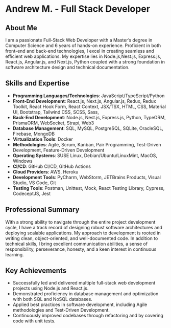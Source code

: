 # Andrew M. - Full Stack Developer
## About Me
I am a passionate Full-Stack Web Developer with a Master’s degree in Computer Science and 6 years of hands-on experience. Proficient in both front-end and back-end technologies, I excel in creating seamless and efficient web applications. My expertise lies in Node.js,Nest.js, Express.js, React.js, Angular.js, and Next.js, Python coupled with a strong foundation in software architecture design and technical documentation.
## Skills and Expertise
- **Programming Languages/Technologies**: JavaScript/TypeScript/Python
- **Front-End Development**: React.js, Next.js, Angular.js, Redux, Redux Toolkit, React Hook Form, React Context, JSX/TSX, HTML, CSS, Material UI, Bootstrap, Tailwind CSS, SCSS, Sass,
- **Back-End Development**: Node.js, Nest.js, Express.js, Python, TypeORM, PrismaORM, WebSocket, Strapi, Web3
- **Database Management**: SQL, MySQL, PostgreSQL, SQLite, OracleSQL, Firebase, MongoDB
- **Virtualization Tools**: Docker
- **Methodologies**: Agile, Scrum, Kanban, Pair Programming, Test-Driven Development, Feature-Driven Development
- **Operating Systems**: SUSE Linux, Debian/Ubuntu/LinuxMint, MacOS, Windows
- **CI/CD**: GitHub CI/CD, GitHub Actions
- **Cloud Providers**: AWS, Heroku
- **Development Tools**: PyCharm, WebStorm, JETBrains Products, Visual Studio, VS Code, Git
- **Testing Tools**: Postman, Unittest, Mock, React Testing Library, Cypress, CodeceptJS, Jest
## Professional Summary
With a strong ability to navigate through the entire project development cycle, I have a track record of designing robust software architectures and deploying scalable applications. My approach to development is rooted in writing clean, object-oriented, and well-documented code. In addition to technical skills, I bring excellent communication abilities, a sense of responsibility, perseverance, honesty, and a keen interest in continuous learning.
## Key Achievements
- Successfully led and delivered multiple full-stack web development projects using Node.js and React.js.
- Demonstrated proficiency in database management and optimization with both SQL and NoSQL databases.
- Applied best practices in software development, including Agile methodologies and Test-Driven Development.
- Continuously improved codebases through refactoring and by covering code with unit tests.
